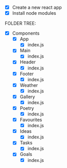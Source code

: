 - [X] Create a new react app
- [X] Install node modules

FOLDER TREE:
- [X] Components
    - [X] App
        - [X] index.js
    - [X] Main
        - [X] index.js
    - [X] Header
        - [X] index.js
    - [X] Footer
        - [X] index.js
    - [X] Weather
        - [X] index.js
    - [X] Gallery
        - [X] index.js
    - [X] Poetry
        - [X] index.js
    - [X] Favourites
        - [X] index.js
    - [X] Ideas
        - [X] index.js
    - [X] Tasks
        - [X] index.js
    - [X] Goals
        - [X] index.js
